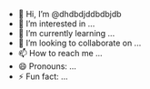 - 👋 Hi, I’m @dhdbdjddbdbjdb
- 👀 I’m interested in ...
- 🌱 I’m currently learning ...
- 💞️ I’m looking to collaborate on ...
- 📫 How to reach me ...
- 😄 Pronouns: ...
- ⚡ Fun fact: ...

<!---
dhdbdjddbdbjdb/dhdbdjddbdbjdb is a ✨ special ✨ repository because its `README.md` (this file) appears on your GitHub profile.
You can click the Preview link to take a look at your changes.
--->

